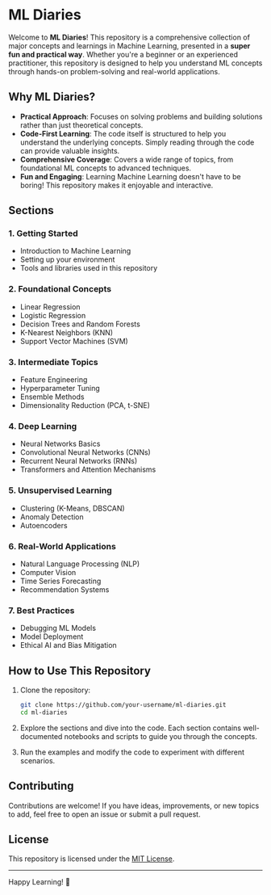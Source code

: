 # ML Diaries

Welcome to **ML Diaries**! This repository is a comprehensive collection of major concepts and learnings in Machine Learning, presented in a **super fun and practical way**. Whether you're a beginner or an experienced practitioner, this repository is designed to help you understand ML concepts through hands-on problem-solving and real-world applications.

## Why ML Diaries?

- **Practical Approach**: Focuses on solving problems and building solutions rather than just theoretical concepts.
- **Code-First Learning**: The code itself is structured to help you understand the underlying concepts. Simply reading through the code can provide valuable insights.
- **Comprehensive Coverage**: Covers a wide range of topics, from foundational ML concepts to advanced techniques.
- **Fun and Engaging**: Learning Machine Learning doesn't have to be boring! This repository makes it enjoyable and interactive.

## Sections

### 1. **Getting Started**
   - Introduction to Machine Learning
   - Setting up your environment
   - Tools and libraries used in this repository

### 2. **Foundational Concepts**
   - Linear Regression
   - Logistic Regression
   - Decision Trees and Random Forests
   - K-Nearest Neighbors (KNN)
   - Support Vector Machines (SVM)

### 3. **Intermediate Topics**
   - Feature Engineering
   - Hyperparameter Tuning
   - Ensemble Methods
   - Dimensionality Reduction (PCA, t-SNE)

### 4. **Deep Learning**
   - Neural Networks Basics
   - Convolutional Neural Networks (CNNs)
   - Recurrent Neural Networks (RNNs)
   - Transformers and Attention Mechanisms

### 5. **Unsupervised Learning**
   - Clustering (K-Means, DBSCAN)
   - Anomaly Detection
   - Autoencoders

### 6. **Real-World Applications**
   - Natural Language Processing (NLP)
   - Computer Vision
   - Time Series Forecasting
   - Recommendation Systems

### 7. **Best Practices**
   - Debugging ML Models
   - Model Deployment
   - Ethical AI and Bias Mitigation

## How to Use This Repository

1. Clone the repository:
   ```bash
   git clone https://github.com/your-username/ml-diaries.git
   cd ml-diaries
   ```

2. Explore the sections and dive into the code. Each section contains well-documented notebooks and scripts to guide you through the concepts.

3. Run the examples and modify the code to experiment with different scenarios.

## Contributing

Contributions are welcome! If you have ideas, improvements, or new topics to add, feel free to open an issue or submit a pull request.

## License

This repository is licensed under the [MIT License](LICENSE).

---

Happy Learning! 🚀